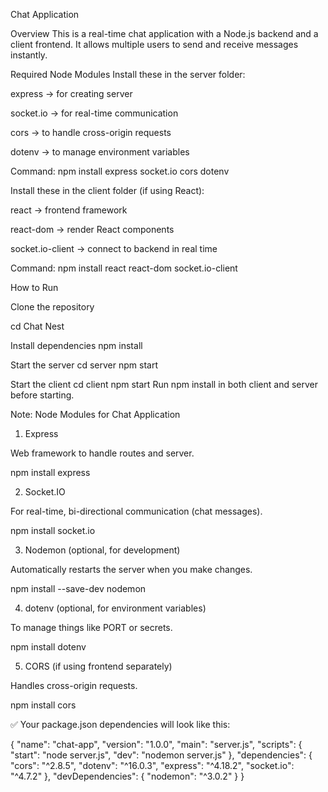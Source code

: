 Chat Application

Overview
This is a real-time chat application with a Node.js backend and a client frontend.
It allows multiple users to send and receive messages instantly.

Required Node Modules
Install these in the server folder:

express → for creating server

socket.io → for real-time communication

cors → to handle cross-origin requests

dotenv → to manage environment variables

Command:
npm install express socket.io cors dotenv

Install these in the client folder (if using React):

react → frontend framework

react-dom → render React components

socket.io-client → connect to backend in real time

Command:
npm install react react-dom socket.io-client

How to Run

Clone the repository


cd Chat Nest

Install dependencies
npm install

Start the server
cd server
npm start

Start the client
cd client
npm start
Run npm install in both client and server before starting.


Note:
Node Modules for Chat Application
1. Express

Web framework to handle routes and server.

npm install express

2. Socket.IO

For real-time, bi-directional communication (chat messages).

npm install socket.io

3. Nodemon (optional, for development)

Automatically restarts the server when you make changes.

npm install --save-dev nodemon

4. dotenv (optional, for environment variables)

To manage things like PORT or secrets.

npm install dotenv

5. CORS (if using frontend separately)

Handles cross-origin requests.

npm install cors


✅ Your package.json dependencies will look like this:

{
  "name": "chat-app",
  "version": "1.0.0",
  "main": "server.js",
  "scripts": {
    "start": "node server.js",
    "dev": "nodemon server.js"
  },
  "dependencies": {
    "cors": "^2.8.5",
    "dotenv": "^16.0.3",
    "express": "^4.18.2",
    "socket.io": "^4.7.2"
  },
  "devDependencies": {
    "nodemon": "^3.0.2"
  }
}






